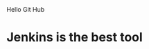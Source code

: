 <html>
  <head>
    Hello Git Hub
  </head>
  <body>
  <h1>Jenkins is the best tool</h1> 
  </body>
</html>
